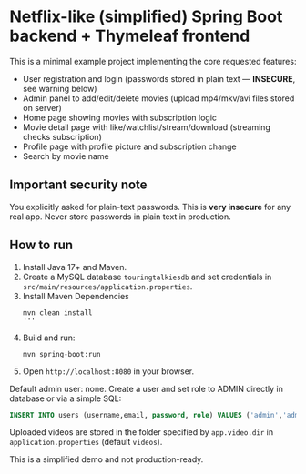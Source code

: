 # Netflix-like (simplified) Spring Boot backend + Thymeleaf frontend

This is a minimal example project implementing the core requested features:
- User registration and login (passwords stored in plain text — **INSECURE**, see warning below)
- Admin panel to add/edit/delete movies (upload mp4/mkv/avi files stored on server)
- Home page showing movies with subscription logic
- Movie detail page with like/watchlist/stream/download (streaming checks subscription)
- Profile page with profile picture and subscription change
- Search by movie name

## Important security note
You explicitly asked for plain-text passwords. This is **very insecure** for any real app. Never store passwords in plain text in production.

## How to run

1. Install Java 17+ and Maven.
2. Create a MySQL database `touringtalkiesdb` and set credentials in `src/main/resources/application.properties`.
3. Install Maven Dependencies
   ```
   mvn clean install
   '''
5. Build and run:
   ```
   mvn spring-boot:run
   ```
6. Open `http://localhost:8080` in your browser.

Default admin user: none. Create a user and set role to ADMIN directly in database or via a simple SQL:
```sql
INSERT INTO users (username,email, password, role) VALUES ('admin','admin@gmail.com,'admin123','ROLE_ADMIN');
```

Uploaded videos are stored in the folder specified by `app.video.dir` in `application.properties` (default `videos`).

This is a simplified demo and not production-ready.
